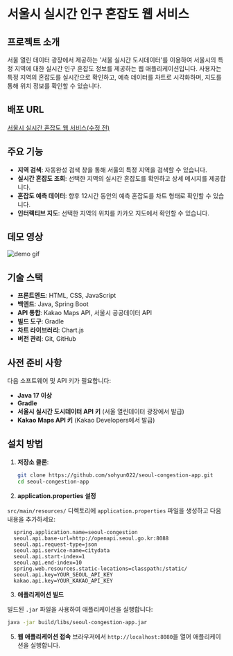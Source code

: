 # 서울시 실시간 인구 혼잡도 웹 서비스

## 프로젝트 소개

서울 열린 데이터 광장에서 제공하는 '서울 실시간 도시데이터'를 이용하여 서울시의 특정 지역에 대한 실시간 인구 혼잡도 정보를 제공하는 웹 애플리케이션입니다. 사용자는 특정 지역의 혼잡도를 실시간으로 확인하고, 예측 데이터를 차트로 시각화하며, 지도를 통해 위치 정보를 확인할 수 있습니다.

## 배포 URL

[서울시 실시간 혼잡도 웹 서비스(수정 전)](https://your-deployment-url.com)

## 주요 기능

- **지역 검색**: 자동완성 검색 창을 통해 서울의 특정 지역을 검색할 수 있습니다.
- **실시간 혼잡도 조회**: 선택한 지역의 실시간 혼잡도를 확인하고 상세 메시지를 제공합니다.
- **혼잡도 예측 데이터**: 향후 12시간 동안의 예측 혼잡도를 차트 형태로 확인할 수 있습니다.
- **인터랙티브 지도**: 선택한 지역의 위치를 카카오 지도에서 확인할 수 있습니다.

## 데모 영상
![demo gif](https://github.com/user-attachments/assets/22249dea-d9b1-4ca2-a72c-563306e09037)

## 기술 스택

- **프론트엔드**: HTML, CSS, JavaScript
- **백엔드**: Java, Spring Boot
- **API 통합**: Kakao Maps API, 서울시 공공데이터 API
- **빌드 도구**: Gradle
- **차트 라이브러리**: Chart.js
- **버전 관리**: Git, GitHub

## 사전 준비 사항

다음 소프트웨어 및 API 키가 필요합니다:
- **Java 17 이상**
- **Gradle**
- **서울시 실시간 도시데이터 API 키** (서울 열린데이터 광장에서 발급)
- **Kakao Maps API 키** (Kakao Developers에서 발급)

## 설치 방법

1. **저장소 클론**:
   ```bash
   git clone https://github.com/sohyun022/seoul-congestion-app.git
   cd seoul-congestion-app
   ```

2. **application.properties 설정**

`src/main/resources/` 디렉토리에 `application.properties` 파일을 생성하고 다음 내용을 추가하세요:

```properties
  spring.application.name=seoul-congestion
  seoul.api.base-url=http://openapi.seoul.go.kr:8088
  seoul.api.request-type=json
  seoul.api.service-name=citydata
  seoul.api.start-index=1
  seoul.api.end-index=10
  spring.web.resources.static-locations=classpath:/static/
  seoul.api.key=YOUR_SEOUL_API_KEY
  kakao.api.key=YOUR_KAKAO_API_KEY
```

3. **애플리케이션 빌드**

빌드된 `.jar` 파일을 사용하여 애플리케이션을 실행합니다:

```bash
java -jar build/libs/seoul-congestion-app.jar
```

5. **웹 애플리케이션 접속**
브라우저에서 `http://localhost:8080`을 열어 애플리케이션을 실행합니다.


